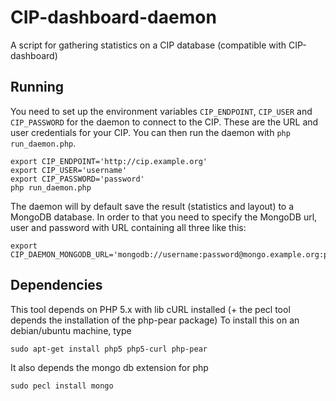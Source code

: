 CIP-dashboard-daemon
====================
A script for gathering statistics on a CIP database (compatible with CIP-dashboard)

Running
-------
You need to set up the environment variables `CIP_ENDPOINT`, `CIP_USER` and
`CIP_PASSWORD` for the daemon to connect to the CIP. These are the URL and user
credentials for your CIP. You can then run the daemon with `php run_daemon.php`.

    export CIP_ENDPOINT='http://cip.example.org'
    export CIP_USER='username'
    export CIP_PASSWORD='password'
    php run_daemon.php

The daemon will by default save the result (statistics and layout) to a MongoDB
database. In order to that you need to specify the MongoDB url, user and
password with URL containing all three like this:

    export CIP_DAEMON_MONGODB_URL='mongodb://username:password@mongo.example.org:port'

Dependencies
-------
This tool depends on PHP 5.x with lib cURL installed (+ the pecl tool depends the installation of the php-pear package)
To install this on an debian/ubuntu machine, type

    sudo apt-get install php5 php5-curl php-pear

It also depends the mongo db extension for php

    sudo pecl install mongo
